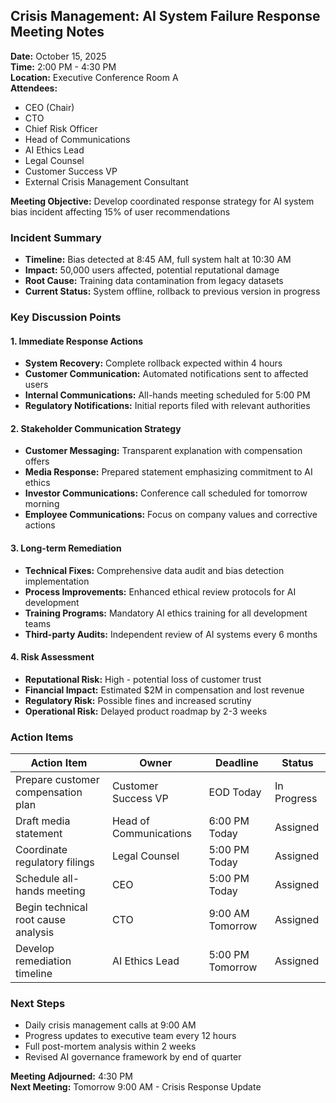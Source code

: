 ## Crisis Management: AI System Failure Response Meeting Notes

**Date:** October 15, 2025  
**Time:** 2:00 PM - 4:30 PM  
**Location:** Executive Conference Room A  
**Attendees:**  
- CEO (Chair)  
- CTO  
- Chief Risk Officer  
- Head of Communications  
- AI Ethics Lead  
- Legal Counsel  
- Customer Success VP  
- External Crisis Management Consultant  

**Meeting Objective:** Develop coordinated response strategy for AI system bias incident affecting 15% of user recommendations

### Incident Summary
- **Timeline:** Bias detected at 8:45 AM, full system halt at 10:30 AM
- **Impact:** 50,000 users affected, potential reputational damage
- **Root Cause:** Training data contamination from legacy datasets
- **Current Status:** System offline, rollback to previous version in progress

### Key Discussion Points

#### 1. Immediate Response Actions
- **System Recovery:** Complete rollback expected within 4 hours
- **Customer Communication:** Automated notifications sent to affected users
- **Internal Communications:** All-hands meeting scheduled for 5:00 PM
- **Regulatory Notifications:** Initial reports filed with relevant authorities

#### 2. Stakeholder Communication Strategy
- **Customer Messaging:** Transparent explanation with compensation offers
- **Media Response:** Prepared statement emphasizing commitment to AI ethics
- **Investor Communications:** Conference call scheduled for tomorrow morning
- **Employee Communications:** Focus on company values and corrective actions

#### 3. Long-term Remediation
- **Technical Fixes:** Comprehensive data audit and bias detection implementation
- **Process Improvements:** Enhanced ethical review protocols for AI development
- **Training Programs:** Mandatory AI ethics training for all development teams
- **Third-party Audits:** Independent review of AI systems every 6 months

#### 4. Risk Assessment
- **Reputational Risk:** High - potential loss of customer trust
- **Financial Impact:** Estimated $2M in compensation and lost revenue
- **Regulatory Risk:** Possible fines and increased scrutiny
- **Operational Risk:** Delayed product roadmap by 2-3 weeks

### Action Items

| Action Item | Owner | Deadline | Status |
|-------------|-------|----------|--------|
| Prepare customer compensation plan | Customer Success VP | EOD Today | In Progress |
| Draft media statement | Head of Communications | 6:00 PM Today | Assigned |
| Coordinate regulatory filings | Legal Counsel | 5:00 PM Today | Assigned |
| Schedule all-hands meeting | CEO | 5:00 PM Today | Assigned |
| Begin technical root cause analysis | CTO | 9:00 AM Tomorrow | Assigned |
| Develop remediation timeline | AI Ethics Lead | 5:00 PM Tomorrow | Assigned |

### Next Steps
- Daily crisis management calls at 9:00 AM
- Progress updates to executive team every 12 hours
- Full post-mortem analysis within 2 weeks
- Revised AI governance framework by end of quarter

**Meeting Adjourned:** 4:30 PM  
**Next Meeting:** Tomorrow 9:00 AM - Crisis Response Update